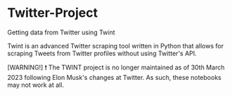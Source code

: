 # Twitter-Project
Getting data from Twitter using Twint

Twint is an advanced Twitter scraping tool written in Python that allows for scraping Tweets from Twitter profiles without using Twitter's API.

[WARNING!]
❗ The TWINT project is no longer maintained as of 30th March 2023 following Elon Musk's changes at Twitter. As such, these notebooks may not work at all.


